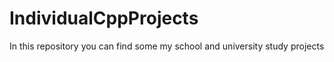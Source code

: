 # IndividualCppProjects
In this repository you can find some my school and university study projects
